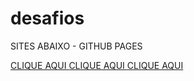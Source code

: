 # desafios

SITES ABAIXO - GITHUB PAGES

<a href ="https://rodrigoo2006.github.io/Sites-Html/Desafios-1/index.html"> CLIQUE AQUI </a>
<a href ="https://rodrigoo2006.github.io/Sites-Html/Desafios-2/index.html"> CLIQUE AQUI </a>
<a href ="https://rodrigoo2006.github.io/Sites-Html/Desafios-3/index.html"> CLIQUE AQUI </a>

